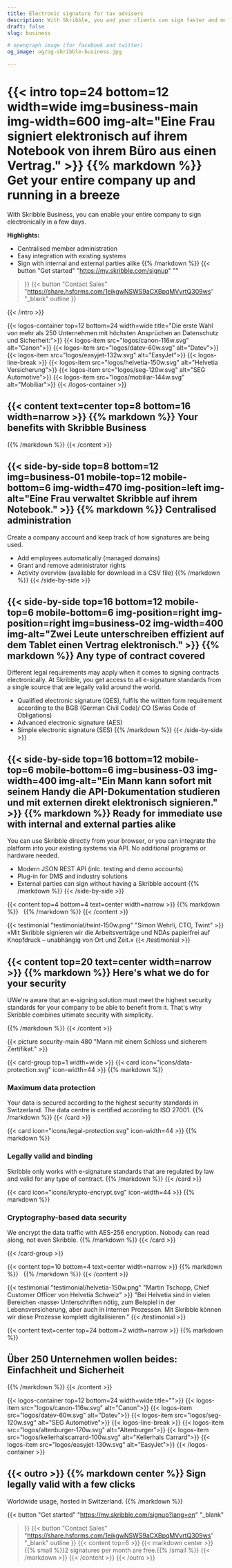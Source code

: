 ```yaml
---
title: Electronic signature for tax advisers
description: With Skribble, you and your clients can sign faster and more securely – from balance sheets to financial statements and tax arrangements.
draft: false
slug: business

# opengraph image (for facebook and twitter)
og_image: og/og-skribble-business.jpg

---
```

{{< intro top=24 bottom=12 width=wide img=business-main img-width=600 img-alt="Eine Frau signiert elektronisch auf ihrem Notebook von ihrem Büro aus einen Vertrag." >}}
{{% markdown %}}
Get your entire company
up and running in a breeze 
===============
With Skribble Business, you can enable your entire company to sign electronically in a few days.

**Highlights:**
- Centralised member administration
- Easy integration with existing systems
- Sign with internal and external parties alike
{{% /markdown %}}
{{< button
  "Get started"
  "https://my.skribble.com/signup"
  ""
>}}
{{< button
  "Contact Sales"
  "https://share.hsforms.com/1eikgwNSWS9aCXBpqMVvrtQ309ws"
  "_blank"
  outline
>}}

{{< /intro >}}


[//]: # (--------------------------------------------------------------------------------------------------------------)

{{< logos-container top=12 bottom=24 width=wide title="Die erste Wahl von mehr als 250 Unternehmen mit höchsten Ansprüchen an Datenschutz und Sicherheit:">}}
  {{< logos-item src="logos/canon-116w.svg" alt="Canon">}}
  {{< logos-item src="logos/datev-60w.svg" alt="Datev">}}
  {{< logos-item src="logos/easyjet-132w.svg" alt="EasyJet">}}
  {{< logos-line-break >}}
  {{< logos-item src="logos/helvetia-150w.svg" alt="Helvetia Versicherung">}}
  {{< logos-item src="logos/seg-120w.svg" alt="SEG Automotive">}}
  {{< logos-item src="logos/mobiliar-144w.svg" alt="Mobiliar">}}
{{< /logos-container >}}

[//]: # (--------------------------------------------------------------------------------------------------------------)

{{< content text=center top=8 bottom=16 width=narrow >}}
{{% markdown %}}
Your benefits
with Skribble Business
---
{{% /markdown %}}
{{< /content >}}

[//]: # (--------------------------------------------------------------------------------------------------------------)

{{< side-by-side top=8 bottom=12 img=business-01 mobile-top=12 mobile-bottom=6 img-width=470 img-position=left img-alt="Eine Frau verwaltet Skribble auf ihrem Notebook." >}}
{{% markdown %}}
Centralised
administration
---
Create a company account and keep track of how signatures are being used.

- Add employees automatically (managed domains)
- Grant and remove administrator rights
-  Activity overview (available for download in a CSV file)
{{% /markdown %}}
{{< /side-by-side >}}

[//]: # (--------------------------------------------------------------------------------------------------------------)

{{< side-by-side top=16 bottom=12 mobile-top=6 mobile-bottom=6 img-position=right img-position=right img=business-02 img-width=400 img-alt="Zwei Leute unterschreiben effizient auf dem Tablet einen Vertrag elektronisch." >}}
{{% markdown %}}
Any type of contract
covered
---
Different legal requirements may apply when it comes to signing contracts electronically. At Skribble, you get access to all e-signature standards from a single source that are legally valid around the world.
- Qualified electronic signature (QES), fulfils the written form requirement according to the BGB (German Civil Code)/ CO (Swiss Code of Obligations)
- Advanced electronic signature (AES)
- Simple electronic signature (SES)
{{% /markdown %}}
{{< /side-by-side >}}

{{< side-by-side top=16 bottom=12 mobile-top=6 mobile-bottom=6 img=business-03 img-width=400 img-alt="Ein Mann kann sofort mit seinem Handy die API-Dokumentation studieren und mit externen direkt elektronisch signieren." >}}
{{% markdown %}}
Ready for immediate use with internal and external parties alike
---
You can use Skribble directly from your browser, or you can integrate the platform into your existing systems via API. No additional programs or hardware needed.

- Modern JSON REST API (inlc. testing and demo accounts)
- Plug-in for DMS and industry solutions
- External parties can sign without having a Skribble account
{{% /markdown %}}
{{< /side-by-side >}}

{{< content top=4 bottom=4 text=center width=narrow >}}
{{% markdown %}}
&nbsp;
{{% /markdown %}}
{{< /content >}}

[//]: # (--------------------------------------------------------------------------------------------------------------)

{{< testimonial "testimonial/twint-150w.png" "Simon Wehrli, CTO, Twint" >}}
«Mit Skribble signieren wir die Arbeitsverträge und NDAs papierfrei auf Knopfdruck – unabhängig von Ort und Zeit.»
{{< /testimonial >}}

[//]: # (--------------------------------------------------------------------------------------------------------------)

{{< content top=20 text=center width=narrow >}}
{{% markdown %}}
Here's what we do
for your security
---
UWe're aware that an e-signing solution must meet the highest security standards 
for your company to be able to benefit from it.
That's why Skribble combines ultimate security with simplicity.

{{% /markdown %}}
{{< /content >}}

{{< picture security-main 480 "Mann mit einem Schloss und sicherem Zertifikat." >}}

{{< card-group top=1 width=wide >}}
{{< card icon="icons/data-protection.svg" icon-width=44 >}}
{{% markdown %}}
### Maximum data protection
Your data is secured according to the highest security standards in Switzerland. The data centre is certified according to ISO 27001.
{{% /markdown %}}
{{< /card >}}

{{< card icon="icons/legal-protection.svg" icon-width=44 >}}
{{% markdown %}}
### Legally valid and binding
Skribble only works with e-signature standards that are regulated by law and valid for any type of contract.
{{% /markdown %}}
{{< /card >}}

{{< card icon="icons/krypto-encrypt.svg" icon-width=44 >}}
{{% markdown %}}
### Cryptography-based data security
We encrypt the data traffic with AES-256 encryption. Nobody can read along, not even Skribble.
{{% /markdown %}}
{{< /card >}}

{{< /card-group >}}

{{< content top=10 bottom=4 text=center width=narrow >}}
{{% markdown %}}
&nbsp;
{{% /markdown %}}
{{< /content >}}

[//]: # (--------------------------------------------------------------------------------------------------------------)

{{< testimonial "testimonial/helvetia-150w.png" "Martin Tschopp, Chief Customer Officer von Helvetia Schweiz" >}}
"Bei Helvetia sind in vielen Bereichen ‹nasse› Unterschriften nötig, zum Beispiel in der Lebensversicherung, aber auch in internen Prozessen. Mit Skribble können wir diese Prozesse komplett digitalisieren." 
{{< /testimonial >}}

[//]: # (--------------------------------------------------------------------------------------------------------------)

{{< content text=center top=24 bottom=2 width=narrow >}}
{{% markdown %}}
## Über 250 Unternehmen wollen beides: Einfachheit und Sicherheit
{{% /markdown %}}
{{< /content >}}

{{< logos-container top=12 bottom=24 width=wide title="">}}
  {{< logos-item src="logos/canon-116w.svg" alt="Canon">}}
  {{< logos-item src="logos/datev-60w.svg" alt="Datev">}}
  {{< logos-item src="logos/seg-120w.svg" alt="SEG Automotive">}}
  {{< logos-line-break >}}
  {{< logos-item src="logos/altenburger-170w.svg" alt="Altenburger">}}
  {{< logos-item src="logos/kellerhalscarrard-100w.svg" alt="Kellerhals Carrard">}}
  {{< logos-item src="logos/easyjet-130w.svg" alt="EasyJet">}}
{{< /logos-container >}}

[//]: # (--------------------------------------------------------------------------------------------------------------)


{{< outro >}}
{{% markdown center %}}
Sign legally valid with 
a few clicks
---
Worldwide usage, hosted in Switzerland.
{{% /markdown %}}

{{< button
  "Get started"
  "https://my.skribble.com/signup?lang=en"
  "_blank"
>}}
{{< button
  "Contact Sales"
  "https://share.hsforms.com/1eikgwNSWS9aCXBpqMVvrtQ309ws"
  "_blank"
  outline
>}}
{{< content top=6 >}}
{{< markdown center >}}
{{% small %}}2 signatures per month are free.{{% /small %}}
{{< /markdown >}}
{{< /content >}}
{{< /outro >}}


